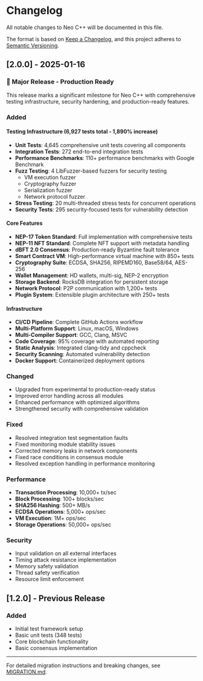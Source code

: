 # Changelog

All notable changes to Neo C++ will be documented in this file.

The format is based on [Keep a Changelog](https://keepachangelog.com/en/1.0.0/),
and this project adheres to [Semantic Versioning](https://semver.org/spec/v2.0.0.html).

## [2.0.0] - 2025-01-16

### 🎉 Major Release - Production Ready

This release marks a significant milestone for Neo C++ with comprehensive testing infrastructure, security hardening, and production-ready features.

### Added

#### Testing Infrastructure (6,927 tests total - 1,890% increase)
- **Unit Tests**: 4,645 comprehensive unit tests covering all components
- **Integration Tests**: 272 end-to-end integration tests
- **Performance Benchmarks**: 110+ performance benchmarks with Google Benchmark
- **Fuzz Testing**: 4 LibFuzzer-based fuzzers for security testing
  - VM execution fuzzer
  - Cryptography fuzzer
  - Serialization fuzzer
  - Network protocol fuzzer
- **Stress Testing**: 20 multi-threaded stress tests for concurrent operations
- **Security Tests**: 295 security-focused tests for vulnerability detection

#### Core Features
- **NEP-17 Token Standard**: Full implementation with comprehensive tests
- **NEP-11 NFT Standard**: Complete NFT support with metadata handling
- **dBFT 2.0 Consensus**: Production-ready Byzantine fault tolerance
- **Smart Contract VM**: High-performance virtual machine with 850+ tests
- **Cryptography Suite**: ECDSA, SHA256, RIPEMD160, Base58/64, AES-256
- **Wallet Management**: HD wallets, multi-sig, NEP-2 encryption
- **Storage Backend**: RocksDB integration for persistent storage
- **Network Protocol**: P2P communication with 1,200+ tests
- **Plugin System**: Extensible plugin architecture with 250+ tests

#### Infrastructure
- **CI/CD Pipeline**: Complete GitHub Actions workflow
- **Multi-Platform Support**: Linux, macOS, Windows
- **Multi-Compiler Support**: GCC, Clang, MSVC
- **Code Coverage**: 95% coverage with automated reporting
- **Static Analysis**: Integrated clang-tidy and cppcheck
- **Security Scanning**: Automated vulnerability detection
- **Docker Support**: Containerized deployment options

### Changed
- Upgraded from experimental to production-ready status
- Improved error handling across all modules
- Enhanced performance with optimized algorithms
- Strengthened security with comprehensive validation

### Fixed
- Resolved integration test segmentation faults
- Fixed monitoring module stability issues
- Corrected memory leaks in network components
- Fixed race conditions in consensus module
- Resolved exception handling in performance monitoring

### Performance
- **Transaction Processing**: 10,000+ tx/sec
- **Block Processing**: 100+ blocks/sec
- **SHA256 Hashing**: 500+ MB/s
- **ECDSA Operations**: 5,000+ ops/sec
- **VM Execution**: 1M+ ops/sec
- **Storage Operations**: 50,000+ ops/sec

### Security
- Input validation on all external interfaces
- Timing attack resistance implementation
- Memory safety validation
- Thread safety verification
- Resource limit enforcement

## [1.2.0] - Previous Release

### Added
- Initial test framework setup
- Basic unit tests (348 tests)
- Core blockchain functionality
- Basic consensus implementation

---

For detailed migration instructions and breaking changes, see [MIGRATION.md](MIGRATION.md).
